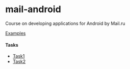 # mail-android
Course on developing applications for Android by Mail.ru

[Examples](https://bitbucket.org/ybereza/technoparklection2)
#### Tasks
* [Task1](https://track.mail.ru/blog/topic/view/8367/)
* [Task2](https://track.mail.ru/blog/topic/view/8555/)

